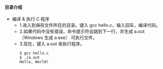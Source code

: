 #### 目录介绍






- 编译 & 执行 C 程序
  - 1.进入到保存文件所在的目录。键入 gcc hello.c，输入回车，编译代码。
  - 2.如果代码中没有错误，命令提示符会跳到下一行，并生成 a.out（Windows 生成 a.exe） 可执行文件。
  - 3.现在，键入 a.out 来执行程序。
    ```
    $ gcc hello.c
    $ ./a.out
    Hello, World!
    ```





